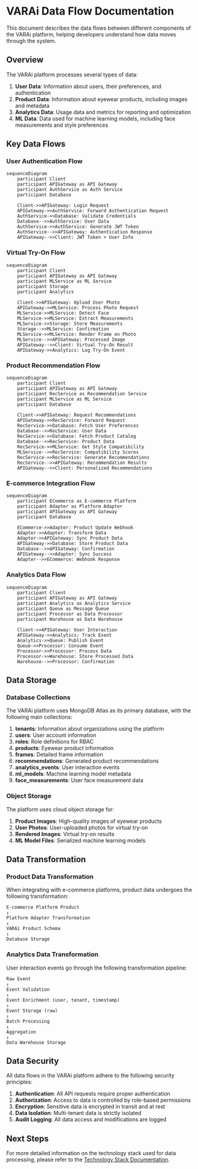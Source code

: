 # VARAi Data Flow Documentation

This document describes the data flows between different components of the VARAi platform, helping developers understand how data moves through the system.

## Overview

The VARAi platform processes several types of data:

1. **User Data**: Information about users, their preferences, and authentication
2. **Product Data**: Information about eyewear products, including images and metadata
3. **Analytics Data**: Usage data and metrics for reporting and optimization
4. **ML Data**: Data used for machine learning models, including face measurements and style preferences

## Key Data Flows

### User Authentication Flow

```mermaid
sequenceDiagram
    participant Client
    participant APIGateway as API Gateway
    participant AuthService as Auth Service
    participant Database
    
    Client->>APIGateway: Login Request
    APIGateway->>AuthService: Forward Authentication Request
    AuthService->>Database: Validate Credentials
    Database-->>AuthService: User Data
    AuthService->>AuthService: Generate JWT Token
    AuthService-->>APIGateway: Authentication Response
    APIGateway-->>Client: JWT Token + User Info
```

### Virtual Try-On Flow

```mermaid
sequenceDiagram
    participant Client
    participant APIGateway as API Gateway
    participant MLService as ML Service
    participant Storage
    participant Analytics
    
    Client->>APIGateway: Upload User Photo
    APIGateway->>MLService: Process Photo Request
    MLService->>MLService: Detect Face
    MLService->>MLService: Extract Measurements
    MLService->>Storage: Store Measurements
    Storage-->>MLService: Confirmation
    MLService->>MLService: Render Frame on Photo
    MLService-->>APIGateway: Processed Image
    APIGateway-->>Client: Virtual Try-On Result
    APIGateway->>Analytics: Log Try-On Event
```

### Product Recommendation Flow

```mermaid
sequenceDiagram
    participant Client
    participant APIGateway as API Gateway
    participant RecService as Recommendation Service
    participant MLService as ML Service
    participant Database
    
    Client->>APIGateway: Request Recommendations
    APIGateway->>RecService: Forward Request
    RecService->>Database: Fetch User Preferences
    Database-->>RecService: User Data
    RecService->>Database: Fetch Product Catalog
    Database-->>RecService: Product Data
    RecService->>MLService: Get Style Compatibility
    MLService-->>RecService: Compatibility Scores
    RecService->>RecService: Generate Recommendations
    RecService-->>APIGateway: Recommendation Results
    APIGateway-->>Client: Personalized Recommendations
```

### E-commerce Integration Flow

```mermaid
sequenceDiagram
    participant ECommerce as E-commerce Platform
    participant Adapter as Platform Adapter
    participant APIGateway as API Gateway
    participant Database
    
    ECommerce->>Adapter: Product Update Webhook
    Adapter->>Adapter: Transform Data
    Adapter->>APIGateway: Sync Product Data
    APIGateway->>Database: Store Product Data
    Database-->>APIGateway: Confirmation
    APIGateway-->>Adapter: Sync Success
    Adapter-->>ECommerce: Webhook Response
```

### Analytics Data Flow

```mermaid
sequenceDiagram
    participant Client
    participant APIGateway as API Gateway
    participant Analytics as Analytics Service
    participant Queue as Message Queue
    participant Processor as Data Processor
    participant Warehouse as Data Warehouse
    
    Client->>APIGateway: User Interaction
    APIGateway->>Analytics: Track Event
    Analytics->>Queue: Publish Event
    Queue->>Processor: Consume Event
    Processor->>Processor: Process Data
    Processor->>Warehouse: Store Processed Data
    Warehouse-->>Processor: Confirmation
```

## Data Storage

### Database Collections

The VARAi platform uses MongoDB Atlas as its primary database, with the following main collections:

1. **tenants**: Information about organizations using the platform
2. **users**: User account information
3. **roles**: Role definitions for RBAC
4. **products**: Eyewear product information
5. **frames**: Detailed frame information
6. **recommendations**: Generated product recommendations
7. **analytics_events**: User interaction events
8. **ml_models**: Machine learning model metadata
9. **face_measurements**: User face measurement data

### Object Storage

The platform uses cloud object storage for:

1. **Product Images**: High-quality images of eyewear products
2. **User Photos**: User-uploaded photos for virtual try-on
3. **Rendered Images**: Virtual try-on results
4. **ML Model Files**: Serialized machine learning models

## Data Transformation

### Product Data Transformation

When integrating with e-commerce platforms, product data undergoes the following transformation:

```
E-commerce Platform Product
↓
Platform Adapter Transformation
↓
VARAi Product Schema
↓
Database Storage
```

### Analytics Data Transformation

User interaction events go through the following transformation pipeline:

```
Raw Event
↓
Event Validation
↓
Event Enrichment (user, tenant, timestamp)
↓
Event Storage (raw)
↓
Batch Processing
↓
Aggregation
↓
Data Warehouse Storage
```

## Data Security

All data flows in the VARAi platform adhere to the following security principles:

1. **Authentication**: All API requests require proper authentication
2. **Authorization**: Access to data is controlled by role-based permissions
3. **Encryption**: Sensitive data is encrypted in transit and at rest
4. **Data Isolation**: Multi-tenant data is strictly isolated
5. **Audit Logging**: All data access and modifications are logged

## Next Steps

For more detailed information on the technology stack used for data processing, please refer to the [Technology Stack Documentation](./technology-stack.md).